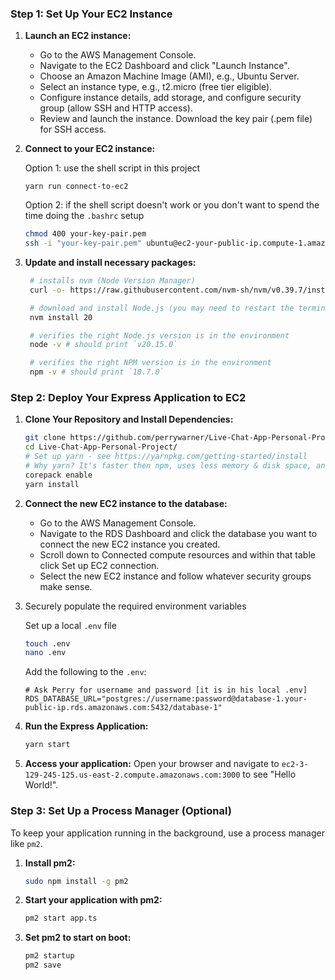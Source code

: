 ### Step 1: Set Up Your EC2 Instance

1. **Launch an EC2 instance:**
   - Go to the AWS Management Console.
   - Navigate to the EC2 Dashboard and click "Launch Instance".
   - Choose an Amazon Machine Image (AMI), e.g., Ubuntu Server.
   - Select an instance type, e.g., t2.micro (free tier eligible).
   - Configure instance details, add storage, and configure security group (allow SSH and HTTP access).
   - Review and launch the instance. Download the key pair (.pem file) for SSH access.

2. **Connect to your EC2 instance:**
   
   Option 1: use the shell script in this project
   ```
   yarn run connect-to-ec2
   ```

   Option 2: if the shell script doesn't work or you don't want to spend the time doing the `.bashrc` setup

   ```sh
   chmod 400 your-key-pair.pem
   ssh -i "your-key-pair.pem" ubuntu@ec2-your-public-ip.compute-1.amazonaws.com
   ```

3. **Update and install necessary packages:**
   ```sh
    # installs nvm (Node Version Manager)
    curl -o- https://raw.githubusercontent.com/nvm-sh/nvm/v0.39.7/install.sh | bash

    # download and install Node.js (you may need to restart the terminal)
    nvm install 20

    # verifies the right Node.js version is in the environment
    node -v # should print `v20.15.0`

    # verifies the right NPM version is in the environment
    npm -v # should print `10.7.0`
   ```

### Step 2: Deploy Your Express Application to EC2

1. **Clone Your Repository and Install Dependencies:**
     ```bash
     git clone https://github.com/perrywarner/Live-Chat-App-Personal-Project.git
     cd Live-Chat-App-Personal-Project/
     # Set up yarn - see https://yarnpkg.com/getting-started/install
     # Why yarn? It's faster then npm, uses less memory & disk space, and its dependency resolution is more sane
     corepack enable
     yarn install
     ```

2. **Connect the new EC2 instance to the database:**
   - Go to the AWS Management Console.
   - Navigate to the RDS Dashboard and click the database you want to connect the new EC2 instance you created.
   - Scroll down to Connected compute resources and within that table click Set up EC2 connection.
   - Select the new EC2 instance and follow whatever security groups make sense.
   
3. Securely populate the required environment variables

   Set up a local `.env` file

   ```sh
   touch .env
   nano .env
   ```

   Add the following to the `.env`:

   ```
   # Ask Perry for username and password [it is in his local .env]
   RDS_DATABASE_URL="postgres://username:password@database-1.your-public-ip.rds.amazonaws.com:5432/database-1"
   ```

4. **Run the Express Application:**
     ```bash
     yarn start
     ```

5. **Access your application:**
   Open your browser and navigate to `ec2-3-129-245-125.us-east-2.compute.amazonaws.com:3000` to see "Hello World!".

### Step 3: Set Up a Process Manager (Optional)

To keep your application running in the background, use a process manager like `pm2`.

1. **Install pm2:**
   ```sh
   sudo npm install -g pm2
   ```

2. **Start your application with pm2:**
   ```sh
   pm2 start app.ts
   ```

3. **Set pm2 to start on boot:**
   ```sh
   pm2 startup
   pm2 save
   ```